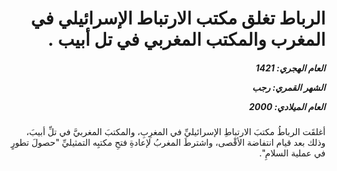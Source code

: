 <h1 dir="rtl">الرباط تغلق مكتب الارتباط الإسرائيلي في المغرب والمكتب المغربي في تل أبيب .</h1>

<h5 dir="rtl">العام الهجري:  1421

الشهر القمري: رجب

العام الميلادي: 2000</h5>

<p dir="rtl">أغلقَت الرباطُ مكتبَ الارتباطِ الإسرائيليِّ في المغرِبِ، والمكتبَ المغربيَّ في تلِّ أبيبَ، وذلك بعد قيام انتفاضة الأقْصى، واشترطَ المغربُ لإعادةِ فتحِ مكتبِه التمثيليِّ "حصولَ تطورٍ في عملية السلامِ".</p></br>
